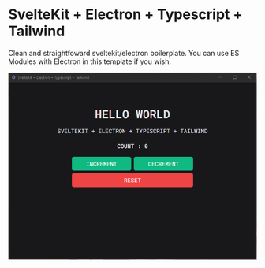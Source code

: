 # SvelteKit + Electron + Typescript + Tailwind
Clean and straightfoward sveltekit/electron boilerplate. You can use ES Modules with Electron in this template if you wish.

![app preview](https://github.com/sincerelyant/sveltekit-electron-ts-tailwind/blob/main/preview.png?raw=true)
